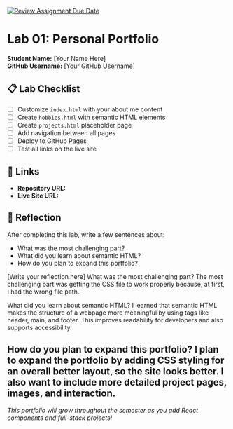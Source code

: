 [![Review Assignment Due Date](https://classroom.github.com/assets/deadline-readme-button-22041afd0340ce965d47ae6ef1cefeee28c7c493a6346c4f15d667ab976d596c.svg)](https://classroom.github.com/a/fEVZN0YI)
# Lab 01: Personal Portfolio

**Student Name:** [Your Name Here]  
**GitHub Username:** [Your GitHub Username]

## 📋 Lab Checklist

- [ ] Customize `index.html` with your about me content
- [ ] Create `hobbies.html` with semantic HTML elements  
- [ ] Create `projects.html` placeholder page
- [ ] Add navigation between all pages
- [ ] Deploy to GitHub Pages
- [ ] Test all links on the live site

## 🔗 Links

- **Repository URL:** 
- **Live Site URL:** 

## 📝 Reflection

After completing this lab, write a few sentences about:
- What was the most challenging part?
- What did you learn about semantic HTML?
- How do you plan to expand this portfolio?

[Write your reflection here]
What was the most challenging part?
The most challenging part was getting the CSS file to work properly because, at first, I had the wrong file path.  

What did you learn about semantic HTML?
I learned that semantic HTML makes the structure of a webpage more meaningful by using tags like header, main, and footer. This improves readability for developers and also supports accessibility.

How do you plan to expand this portfolio?
I plan to expand the portfolio by adding CSS styling for an overall better layout, so the site looks better. I also want to include more detailed project pages, images, and interaction.
---

*This portfolio will grow throughout the semester as you add React components and full-stack projects!*
